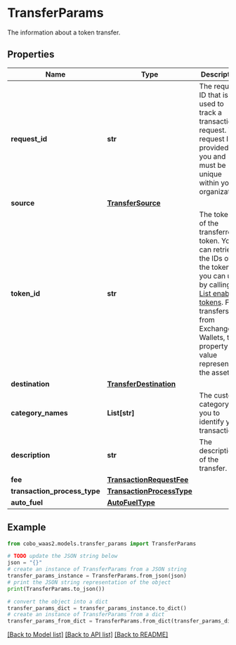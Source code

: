 # TransferParams

The information about a token transfer.

## Properties

Name | Type | Description | Notes
------------ | ------------- | ------------- | -------------
**request_id** | **str** | The request ID that is used to track a transaction request. The request ID is provided by you and must be unique within your organization. | 
**source** | [**TransferSource**](TransferSource.md) |  | 
**token_id** | **str** | The token ID of the transferred token. You can retrieve the IDs of all the tokens you can use by calling [List enabled tokens](https://www.cobo.com/developers/v2/api-references/wallets/list-enabled-tokens). For transfers from Exchange Wallets, this property value represents the asset ID. | 
**destination** | [**TransferDestination**](TransferDestination.md) |  | 
**category_names** | **List[str]** | The custom category for you to identify your transactions. | [optional] 
**description** | **str** | The description of the transfer. | [optional] 
**fee** | [**TransactionRequestFee**](TransactionRequestFee.md) |  | [optional] 
**transaction_process_type** | [**TransactionProcessType**](TransactionProcessType.md) |  | [optional] 
**auto_fuel** | [**AutoFuelType**](AutoFuelType.md) |  | [optional] 

## Example

```python
from cobo_waas2.models.transfer_params import TransferParams

# TODO update the JSON string below
json = "{}"
# create an instance of TransferParams from a JSON string
transfer_params_instance = TransferParams.from_json(json)
# print the JSON string representation of the object
print(TransferParams.to_json())

# convert the object into a dict
transfer_params_dict = transfer_params_instance.to_dict()
# create an instance of TransferParams from a dict
transfer_params_from_dict = TransferParams.from_dict(transfer_params_dict)
```
[[Back to Model list]](../README.md#documentation-for-models) [[Back to API list]](../README.md#documentation-for-api-endpoints) [[Back to README]](../README.md)


